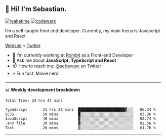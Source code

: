 ## 👋 Hi! I'm Sebastian.

[![wakatime](https://wakatime.com/badge/user/df0036c6-328a-4a39-be9b-e49417ed22a1.svg)](https://wakatime.com/@df0036c6-328a-4a39-be9b-e49417ed22a1)
[![codewars](https://www.codewars.com/users/sebavuye/badges/small)](https://www.codewars.com/users/sebavuye)

I’m a self-taught front end developer. Currently, my main focus is Javascript and React

[Website](https://sebastianvuye.be) • [Twitter](https://twitter.com/sebavuye)

- 🔭 I’m currently working at [Rombit](https://rombit.com/) as a Front-end Developer
- 💬 Ask me about **JavaScript, TypeScript and React**
- 📫 How to reach me: [@sebavuye](https://twitter.com/sebavuye) on Twitter
- ⚡ Fun fact: Movie nerd

-------

📊 **Weekly development breakdown**

<!--START_SECTION:waka-->

```txt
Total Time: 24 hrs 47 mins

TypeScript       21 hrs 28 mins  █████████████████████▓░░░   86.34 %
SCSS             50 mins         █░░░░░░░░░░░░░░░░░░░░░░░░   03.36 %
JavaScript       40 mins         ▓░░░░░░░░░░░░░░░░░░░░░░░░   02.74 %
.env file        38 mins         ▓░░░░░░░░░░░░░░░░░░░░░░░░   02.56 %
Text             26 mins         ▒░░░░░░░░░░░░░░░░░░░░░░░░   01.76 %
```

<!--END_SECTION:waka-->
-------
